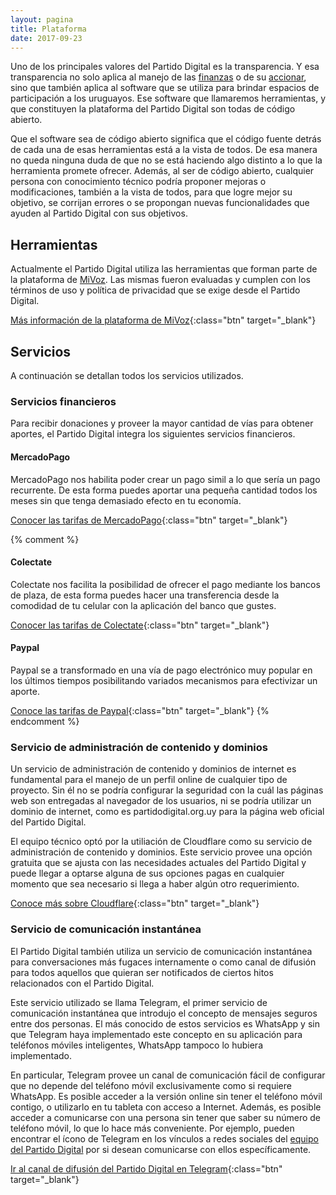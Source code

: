 ```yaml
---
layout: pagina
title: Plataforma
date: 2017-09-23
---
```


Uno de los principales valores del Partido Digital es la transparencia. Y esa transparencia no solo aplica al manejo de las [finanzas](/finanzas) o de su [accionar](/documentacion), sino que también aplica al software que se utiliza para brindar espacios de participación a los uruguayos. Ese software que llamaremos herramientas, y que constituyen la plataforma del Partido Digital son todas de código abierto.

Que el software sea de código abierto significa que el código fuente detrás de cada una de esas herramientas está a la vista de todos. De esa manera no queda ninguna duda de que no se está haciendo algo distinto a lo que la herramienta promete ofrecer. Además, al ser de código abierto, cualquier persona con conocimiento técnico podría proponer mejoras o modificaciones, también a la vista de todos, para que logre mejor su objetivo, se corrijan errores o se propongan nuevas funcionalidades que ayuden al Partido Digital con sus objetivos.

## Herramientas

Actualmente el Partido Digital utiliza las herramientas que forman parte de la plataforma de [MiVoz](https://mivoz.uy). Las mismas fueron evaluadas y cumplen con los términos de uso y política de privacidad que se exige desde el Partido Digital.

[Más información de la plataforma de MiVoz](https://mivoz.uy/plataforma){:class="btn" target="_blank"}

## Servicios

A continuación se detallan todos los servicios utilizados.

### Servicios financieros
Para recibir donaciones y proveer la mayor cantidad de vías para obtener aportes, el Partido Digital integra los siguientes servicios financieros.

#### MercadoPago
MercadoPago nos habilita poder crear un pago simil a lo que sería un pago recurrente. De esta forma puedes aportar una pequeña cantidad todos los meses sin que tenga demasiado efecto en tu economía.

[Conocer las tarifas de MercadoPago](https://www.mercadopago.com.uy/ayuda/recibir-pagos-costos_220){:class="btn" target="_blank"}

{% comment %} 
#### Colectate
Colectate nos facilita la posibilidad de ofrecer el pago mediante los bancos de plaza, de esta forma puedes hacer una transferencia desde la comodidad de tu celular con la aplicación del banco que gustes.

[Conocer las tarifas de Colectate](https://www.colectate.com.uy/generales/tarifas.php){:class="btn" target="_blank"}

#### Paypal
Paypal se a transformado en una vía de pago electrónico muy popular en los últimos tiempos posibilitando variados mecanismos para efectivizar un aporte.

[Conoce las tarifas de Paypal](https://www.paypal.com/uy/selfhelp/article/%C2%BFcu%C3%A1les-son-las-comisiones-de-las-cuentas-paypal-faq690){:class="btn" target="_blank"}
{% endcomment %}

### Servicio de administración de contenido y dominios
Un servicio de administración de contenido y dominios de internet es fundamental para el manejo de un perfil online de cualquier tipo de proyecto. Sin él no se podría configurar la seguridad con la cuál las páginas web son entregadas al navegador de los usuarios, ni se podría utilizar un dominio de internet, como es partidodigital.org.uy para la página web oficial del Partido Digital.

El equipo técnico optó por la utiliación de Cloudflare como su servicio de administración de contenido y dominios. Este servicio provee una opción gratuita que se ajusta con las necesidades actuales del Partido Digital y puede llegar a optarse alguna de sus opciones pagas en cualquier momento que sea necesario si llega a haber algún otro requerimiento.

[Conoce más sobre Cloudflare](https://es.wikipedia.org/wiki/Cloudflare){:class="btn" target="_blank"}

### Servicio de comunicación instantánea
El Partido Digital también utiliza un servicio de comunicación instantánea para conversaciones más fugaces internamente o como canal de difusión para todos aquellos que quieran ser notificados de ciertos hitos relacionados con el Partido Digital.

Este servicio utilizado se llama Telegram, el primer servicio de comunicación instantánea que introdujo el concepto de mensajes seguros entre dos personas. El más conocido de estos servicios es WhatsApp y sin que Telegram haya implementado este concepto en su aplicación para teléfonos móviles inteligentes, WhatsApp tampoco lo hubiera implementado.

En particular, Telegram provee un canal de comunicación fácil de configurar que no depende del teléfono móvil exclusivamente como si requiere WhatsApp. Es posible acceder a la versión online sin tener el teléfono móvil contigo, o utilizarlo en tu tableta con acceso a Internet. Además, es posible acceder a comunicarse con una persona sin tener que saber su número de teléfono móvil, lo que lo hace más conveniente. Por ejemplo, pueden encontrar el ícono de Telegram en los vínculos a redes sociales del [equipo del Partido Digital](/equipo) por si desean comunicarse con ellos específicamente.

[Ir al canal de difusión del Partido Digital en Telegram](https://t.me/PartidoDigital){:class="btn" target="_blank"}

